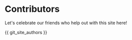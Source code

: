 # Contributors

Let's celebrate our friends who help out with this site here!

{{ git_site_authors }}